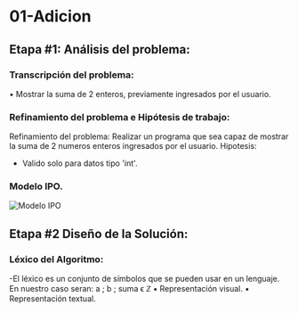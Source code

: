 # 01-Adicion
## Etapa #1: Análisis del problema:
### Transcripción del problema:
• Mostrar la suma de 2 enteros, previamente ingresados por el usuario.
### Refinamiento del problema e Hipótesis de trabajo:
Refinamiento del problema: Realizar un programa que sea capaz de mostrar la suma de 2 numeros enteros ingresados por el usuario.
Hipotesis: 
- Valido solo para datos tipo 'int'.
### Modelo IPO.
![Modelo IPO](https://user-images.githubusercontent.com/63458655/80981129-e8cac080-8dff-11ea-8218-7bdc72f66dc1.jpg)

## Etapa #2 Diseño de la Solución:
### Léxico del Algoritmo:
-El léxico es un conjunto de símbolos que se pueden usar en un lenguaje.
En nuestro caso seran: a ; b ; suma ϵ ℤ
▪ Representación visual.
▪ Representación textual.
